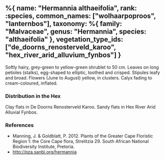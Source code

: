 %{
    name: "Hermannia althaeifolia",
    rank: :species,
    common_names: ["wolhaarpoproos", "lanternbos"],
    taxonomy: %{
        family: "Malvaceae",
        genus: "Hermannia",
        species: "althaeifolia"
    },
    vegetation_type_ids: ["de_doorns_renosterveld_karoo", "hex_river_arid_alluvium_fynbos"]
}
---

Softly hairy, grey-green to yellow-green shrublet to 50 cm. Leaves on long petioles (stalks),
egg-shaped to elliptic, toothed and crisped. Stipules leafy and broad. Flowers (June to August)
yellow, in clusters. Calyx fading to cream-coloured, inflated.

<!-- read more -->

### Distribution in the Hex

Clay flats in De Doorns Renosterveld Karoo. Sandy flats in Hex River Arid Alluvial Fynbos.

### References

* Manning, J. & Goldblatt, P. 2012. Plants of the Greater Cape Floristic Region 1: the Core Cape flora, Strelitzia 29. South African National Biodiversity Institute, Pretoria.
* http://pza.sanbi.org/hermannia